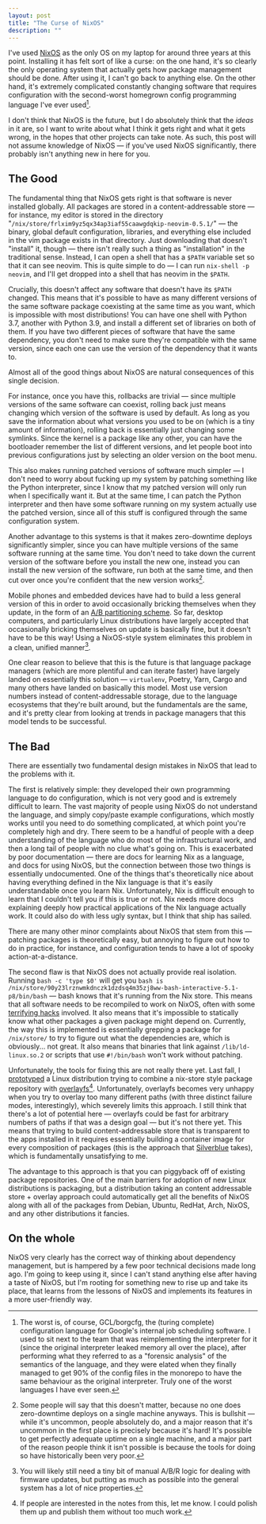 ```yaml
---
layout: post
title: "The Curse of NixOS"
description: ""
---
```


I've used [NixOS](https://nixos.org/) as the only OS on my laptop for around three years at this point. Installing it has felt sort of like a curse: on the one hand, it's so clearly the only operating system that actually gets how package management should be done. After using it, I can't go back to anything else. On the other hand, it's extremely complicated constantly changing software that requires configuration with the second-worst homegrown config programming language I've ever used[^1].

I don't think that NixOS is the future, but I do absolutely think that the *ideas* in it are, so I want to write about what I think it gets right and what it gets wrong, in the hopes that other projects can take note. As such, this post will not assume knowledge of NixOS — if you've used NixOS significantly, there probably isn't anything new in here for you.

## The Good

The fundamental thing that NixOS gets right is that software is never installed globally. All packages are stored in a content-addressable store — for instance, my editor is stored in the directory "`/nix/store/frlxim9yz5qx34ap3iaf55caawgdqkip-neovim-0.5.1/`" — the binary, global default configuration, libraries, and everything else included in the vim package exists in that directory. Just downloading that doesn't "install" it, though — there isn't really such a thing as "installation" in the traditional sense. Instead, I can open a shell that has a `$PATH` variable set so that it can see neovim. This is quite simple to do — I can run `nix-shell -p neovim`, and I'll get dropped into a shell that has neovim in the `$PATH`.

Crucially, this doesn't affect any software that doesn't have its `$PATH` changed. This means that it's possible to have as many different versions of the same software package coexisting at the same time as you want, which is impossible with most distributions! You can have one shell with Python 3.7, another with Python 3.9, and install a different set of libraries on both of them. If you have two different pieces of software that have the same dependency, you don't need to make sure they're compatible with the same version, since each one can use the version of the dependency that it wants to.

Almost all of the good things about NixOS are natural consequences of this single decision.

For instance, once you have this, rollbacks are trivial — since multiple versions of the same software can coexist, rolling back just means changing which version of the software is used by default. As long as you save the information about what versions you used to be on (which is a tiny amount of information), rolling back is essentially just changing some symlinks. Since the kernel is a package like any other, you can have the bootloader remember the list of different versions, and let people boot into previous configurations just by selecting an older version on the boot menu.

This also makes running patched versions of software much simpler — I don't need to worry about fucking up my system by patching something like the Python interpreter, since I know that my patched version will only run when I specifically want it. But at the same time, I can patch the Python interpreter and then have some software running on my system actually use the patched version, since all of this stuff is configured through the same configuration system.

Another advantage to this systems is that it makes zero-downtime deploys significantly simpler, since you can have multiple versions of the same software running at the same time. You don't need to take down the current version of the software before you install the new one, instead you can install the new version of the software, run both at the same time, and then cut over once you're confident that the new version works[^2].

Mobile phones and embedded devices have had to build a less general version of this in order to avoid occasionally bricking themselves when they update, in the form of an [A/B partitioning scheme](https://source.android.com/devices/tech/ota/ab). So far, desktop computers, and particularly Linux distributions have largely accepted that occasionally bricking themselves on update is basically fine, but it doesn't have to be this way! Using a NixOS-style system eliminates this problem in a clean, unified manner[^3].

One clear reason to believe that this is the future is that language package managers (which are more plentiful and can iterate faster) have largely landed on essentially this solution — `virtualenv`, Poetry, Yarn, Cargo and many others have landed on basically this model. Most use version numbers instead of content-addressable storage, due to the language ecosystems that they're built around, but the fundamentals are the same, and it's pretty clear from looking at trends in package managers that this model tends to be successful.

## The Bad

There are essentially two fundamental design mistakes in NixOS that lead to the problems with it.

The first is relatively simple: they developed their own programming language to do configuration, which is not very good and is extremely difficult to learn. The vast majority of people using NixOS do not understand the language, and simply copy/paste example configurations, which mostly works until you need to do something complicated, at which point you're completely high and dry. There seem to be a handful of people with a deep understanding of the language who do most of the infrastructural work, and then a long tail of people with no clue what's going on. This is exacerbated by poor documentation — there are docs for learning Nix as a language, and docs for using NixOS, but the connection between those two things is essentially undocumented. One of the things that's theoretically nice about having everything defined in the Nix language is that it's easily understandable once you learn Nix. Unfortunately, Nix is difficult enough to learn that I couldn't tell you if this is true or not. Nix needs more docs explaining deeply how practical applications of the Nix language actually work. It could also do with less ugly syntax, but I think that ship has sailed.

There are many other minor complaints about NixOS that stem from this — patching packages is theoretically easy, but annoying to figure out how to do in practice, for instance, and configuration tends to have a lot of spooky action-at-a-distance.

The second flaw is that NixOS does not actually provide real isolation. Running `bash -c 'type $0'` will get you `bash is /nix/store/90y23lrznwmkdnczk1dzdsq4m35zj8ww-bash-interactive-5.1-p8/bin/bash` — bash knows that it's running from the Nix store. This means that all software needs to be recompiled to work on NixOS, often with some [terrifying hacks](https://github.com/NixOS/patchelf) involved. It also means that it's impossible to statically know what other packages a given package might depend on. Currently, the way this is implemented is essentially grepping a package for `/nix/store/` to try to figure out what the dependencies are, which is obviously... not great. It also means that binaries that link against `/lib/ld-linux.so.2` or scripts that use `#!/bin/bash` won't work without patching.

Unfortunately, the tools for fixing this are not really there yet. Last fall, I [prototyped](https://notebook.wesleyac.com/2021-10-recently/#2yRMLIGpt:0.Odmoyx08c:46) a Linux distribution trying to combine a nix-store style package repository with [overlayfs](https://www.kernel.org/doc/html/latest/filesystems/overlayfs.html)[^4]. Unfortunately, overlayfs becomes very unhappy when you try to overlay too many different paths (with three distinct failure modes, interestingly), which severely limits this approach. I still think that there's a lot of potential here — overlayfs could be fast for arbitrary numbers of paths if that was a design goal — but it's not there yet. This means that trying to build content-addressable store that is transparent to the apps installed in it requires essentially building a container image for every composition of packages (this is the approach that [Silverblue](https://silverblue.fedoraproject.org/) takes), which is fundamentally unsatisfying to me.

The advantage to this approach is that you can piggyback off of existing package repositories. One of the main barriers for adoption of new Linux distributions is packaging, but a distribution taking an content addressable store + overlay approach could automatically get all the benefits of NixOS along with all of the packages from Debian, Ubuntu, RedHat, Arch, NixOS, and any other distributions it fancies.

## On the whole

NixOS very clearly has the correct way of thinking about dependency management, but is hampered by a few poor technical decisions made long ago. I'm going to keep using it, since I can't stand anything else after having a taste of NixOS, but I'm rooting for something new to rise up and take its place, that learns from the lessons of NixOS and implements its features in a more user-friendly way.

[^1]: The worst is, of course, GCL/borgcfg, the (turing complete) configuration language for Google's internal job scheduling software. I used to sit next to the team that was reimplementing the interpreter for it (since the original interpreter leaked memory all over the place), after performing what they referred to as a "forensic analysis" of the semantics of the language, and they were elated when they finally managed to get 90% of the config files in the monorepo to have the same behaviour as the original interpreter. Truly one of the worst languages I have ever seen.
[^2]: Some people will say that this doesn't matter, because no one does zero-downtime deploys on a single machine anyways. This is bullshit — while it's uncommon, people absolutely do, and a major reason that it's uncommon in the first place is precisely because it's hard! It's possible to get perfectly adequate uptime on a single machine, and a major part of the reason people think it isn't possible is because the tools for doing so have historically been very poor.
[^3]: You will likely still need a tiny bit of manual A/B/R logic for dealing with firmware updates, but putting as much as possible into the general system has a lot of nice properties.
[^4]: If people are interested in the notes from this, let me know. I could polish them up and publish them without too much work.
